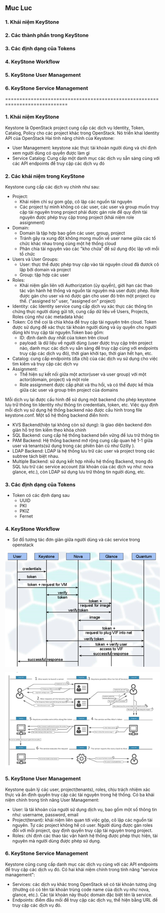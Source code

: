 ## Muc Luc
### 1. Khái niệm KeyStone 
### 2. Các thành phần trong KeyStone
### 3. Các định dạng của Tokens
### 4. KeyStone Workflow
### 5. KeyStone User Management
### 6. KeyStone Service Management

============================================================================

### 1. Khái niệm KeyStone
Keystone là OpenStack project cung cấp các dịch vụ Identity, Token, Catalog, Policy cho các project khác trong OpenStack. Nó triển khai Identity API của OpenStack
Hai tính năng chính của Keystone:
- User Management: keystone xác thực tài khoản người dùng và chỉ định xem người dùng có quyền được làm gì
- Service Catalog: Cung cấp một danh mục các dịch vụ sẵn sàng cùng với các API endpoints để truy cập các dịch vụ đó

### 2. Các khái niệm trong KeyStone
Keystone cung cấp các dịch vụ chính như sau:
- Project:
  - Khái niệm chỉ sự gom gộp, cô lập các nguồn tài nguyên
  - Các project tự mình không có các user, các user và group muốn truy cập tài nguyên trong project phải được gán role để quy định tài nguyên được phép truy cập trong project (khái niệm role assignment)
- Domain: 
  - Domain là tập hợp bao gồm các user, group, project
  - Tránh gây ra xung đột không mong muốn về user name giữa các tổ chức khác nhau trong cùng một hệ thống cloud
  - Phân chia tài nguyên vào các "kho chứa" để sử dụng độc lập với mỗi tổ chức
- Users và User Groups:
  - User: thực thể được phép truy cập vào tài nguyên cloud đã đươck cô lập bởi domain và project
  - Group: tập hợp các user
- Roles:
  - Khái niệm gắn liên với Authorization (ủy quyền), giới hạn các thao tác vận hành hệ thống và nguồn tài nguyên mà user được phép. Role được gán cho user và nó được gán cho user đó trên một project cụ thể. ("assigned to" user, "assigned on" project)
- Identity: các Identity service cung cấp dịch vụ xác thực các thông tin chứng thực người dùng gửi tới, cung cấp dữ liệu về Users, Projects, Roles cũng như các metadata khác
- Token: Có thể coi là chìa khóa để truy cập tài nguyên trên cloud. Token được sử dụng để xác thực tài khoản người dùng và ủy quyền cho người dùng khi truy cập tài nguyên.Token bao gồm:
  - ID: định danh duy nhất của token trên cloud
  - payload: là dữ liệu về người dùng (user được truy cập trên project nào, danh mục các dịch vụ sẵn sàng để truy cập cùng với endpoints truy cập các dịch vụ đó), thời gian khởi tạo, thời gian hết hạn, etc.  
- Catalog: cung cấp endpoints (địa chỉ) của các dịch vụ sử dụng cho việc tìm kiếm và truy cập các dịch vụ
- Assignment:
  - Thể hiện sự kết nối giữa một actor(user và user group) với một actor(domain, project) và một role
  - Role assignment được cấp phát và thu hồi, và có thể được kế thừa giữa các user và group trên project của domains

Mỗi dịch vụ lại được cấu hình để sử dụng một backend cho phép keystone lưu trữ thông tin Identity như thông tin credentials, token, etc. Việc quy định mỗi dịch vụ sử dụng hệ thống backend nào được cấu hình trong file keystone.conf. Một số hệ thống backend điển hình:
- KVS Backend(hiện tại không còn sử dụng): là giao diện backend đơn giản hỗ trợ tìm kiếm theo khóa chính
- SQL Backend: cung cấp hệ thống backend bền vững để lưu trữ thông tin
- PAM Backend: Hệ thống backend mở rộng cung cấp quan hệ 1-1 giữa user và tenants(sử dụng trong các phiên bản cũ như Gzilly ).
- LDAP Backend: LDAP là hệ thống lưu trữ các user và project trong các subtree tách biệt nhau.
- Multiple Backend: sử dụng kết hợp nhiều hệ thống Backend, trong đó SQL lưu trữ các service account (tài khoản của các dịch vụ như: nova glance, etc.), còn LDAP sử dụng lưu trữ thông tin người dùng, etc.

### 3. Các định dạng của Tokens
- Token có các định dạng sau
  - UUID
  - PKI
  - PKIZ
  - Fernet

### 4. KeyStone Workflow
- Sơ đồ tương tác đơn giản giữa người dùng và các service trong openstack

![](./images/user-service.png)

![](./images/user-service1.png)

### 5. KeyStone User Management
Keystone quản lý các user, project(tenants), roles, chịu trách nhiệm xác thực và ấn định quyền truy cập các tài nguyên trong hệ thống. Có ba khái niệm chính trong tính năng User Management:
- User: là tải khoản của người sử dụng dịch vụ, bao gồm một số thông tin như: username, password, email
- Project(tenant): khái niệm liên quan tới việc gộp, cô lập các nguồn tài nguyên. Tự các project không hề có user. Người dùng được gán roles đối với mỗi project, quy định quyền truy cập tài nguyên trong project.
- Roles: chỉ định các thao tác vận hành hệ thống được phép thực hiện, tài nguyên mà người dùng được phép sử dụng.

### 6. KeyStone Service Management
Keystone cũng cung cấp danh mục các dịch vụ cùng với các API endpoints để truy cập các dịch vụ đó. Có hai khái niệm chính trong tính năng "service management":
- Services: các dịch vụ khác trong OpenStack sẽ có tài khoản tương ứng (thường có có tên tài khoản trùng code name của dịch vụ như nova, glance, etc.). Các tài khoản này thuộc domain đặc biệt tên là service.
- Endpoints: điểm đầu mối để truy cập các dịch vụ, thể hiện bằng URL để truy cập các dịch vụ đó.






